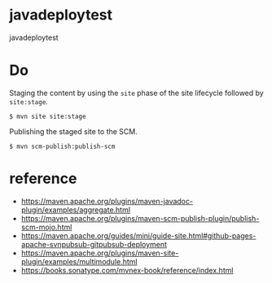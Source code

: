# javadeploytest
javadeploytest

# Do

Staging the content by using the `site` phase of the site lifecycle followed by `site:stage`.
```
$ mvn site site:stage
```

Publishing the staged site to the SCM.
```
$ mvn scm-publish:publish-scm
```
# reference

* https://maven.apache.org/plugins/maven-javadoc-plugin/examples/aggregate.html
* https://maven.apache.org/plugins/maven-scm-publish-plugin/publish-scm-mojo.html
* https://maven.apache.org/guides/mini/guide-site.html#github-pages-apache-svnpubsub-gitpubsub-deployment
* https://maven.apache.org/plugins/maven-site-plugin/examples/multimodule.html
* https://books.sonatype.com/mvnex-book/reference/index.html

